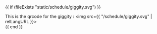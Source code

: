 {{ if (fileExists "static/schedule/giggity.svg") }}
	<div class="overview-qr">
		This is the qrcode for the giggity :
		<img src={{ "/schedule/giggity.svg" | relLangURL }}>
	</div>
{{ end }}
